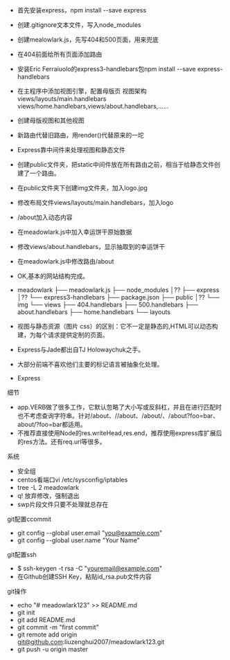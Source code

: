 
* 首先安装express，npm install --save express
* 创建.gitignore文本文件，写入node_modules
* 创建mealowlark.js，先写404和500页面，用来兜底
* 在404前面给所有页面添加路由
* 安装Eric Ferraiuolo的express3-handlebars包npm install --save express-handlebars
* 在主程序中添加视图引擎，配置母版页
  视图架构views/layouts/main.handlebars
          views/home.handlebars,views/about.handlebars,......
* 创建母版视图和其他视图
* 新路由代替旧路由，用render()代替原来的一坨
* Express靠中间件来处理视图和静态文件
* 创建public文件夹，把static中间件放在所有路由之前，相当于给静态文件创建了一个路由。
* 在public文件夹下创建img文件夹，加入logo.jpg
* 修改布局文件views/layouts/main.handlebars，加入logo
* /about加入动态内容
* 在meadowlark.js中加入幸运饼干原始数据
* 修改views/about.handlebars，显示抽取到的幸运饼干
* 在meadowlark.js中修改路由/about
* OK,基本的网站结构完成。
* meadowlark
├── meadowlark.js
├── node_modules
│?? ├── express
│?? └── express3-handlebars
├── package.json
├── public
│?? └── img
└── views
    ├── 404.handlebars
    ├── 500.handlebars
    ├── about.handlebars
    ├── home.handlebars
    └── layouts

* 视图与静态资源（图片 css）的区别：它不一定是静态的,HTML可以动态构建，为每个请求提供定制的页面。
* Express与Jade都出自TJ Holowaychuk之手。
* 大部分前端不喜欢他们主要的标记语言被抽象化处理。
* Express

细节

* app.VERB做了很多工作，它默认忽略了大小写或反斜杠，并且在进行匹配时也不考虑查询字符串。针对/about、//about、/about/、/about?foo=bar、about/?foo=bar都适用。
* 不推荐直接使用Node的res.writeHead,res.end，推荐使用express库扩展后的res方法。还有req.url等很多。

系统

* 安全组
* centos看端口vi /etc/sysconfig/iptables 
* tree -L 2 meadowlark
* q! 放弃修改，强制退出
* swp片段文件只要不处理就总存在

git配置ccommit

*  git config --global user.email "you@example.com"
*  git config --global user.name "Your Name"

git配置ssh

* $ ssh-keygen -t rsa -C "youremail@example.com"
* 在Github创建SSH Key，粘贴id_rsa.pub文件内容
  
git操作

*  echo "# meadowlark123" >> README.md
*  git init
*  git add README.md
*  git commit -m "first commit"
*  git remote add origin git@github.com:liuzenghui2007/meadowlark123.git
*  git push -u origin master


